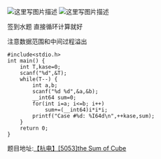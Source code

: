 ![这里写图片描述](http://img.blog.csdn.net/20160720101940177)
![这里写图片描述](http://img.blog.csdn.net/20160720101949302)

签到水题
直接循环计算就好

注意数据范围和中间过程溢出

```
#include<stdio.h>
int main() {
    int T,kase=0;
    scanf("%d",&T);
    while(T--) {
        int a,b;
        scanf("%d %d",&a,&b);
        __int64 sum=0;
        for(int i=a; i<=b; i++)
            sum+=(__int64)i*i*i;
        printf("Case #%d: %I64d\n",++kase,sum);
    }
    return 0;
}
```
题目地址:[【杭电】[5053]the Sum of Cube](http://acm.hdu.edu.cn/showproblem.php?pid=5053)